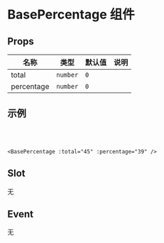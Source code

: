 # BasePercentage 组件

<script setup>
import BasePercentage from '../src/BasePercentage.vue'
</script>

## Props

| 名称       | 类型     | 默认值 | 说明 |
| ---------- | -------- | ------ | ---- |
| total      | `number` | `0`    |
| percentage | `number` | `0`    |

## 示例

<BasePercentage :total="45" :percentage="39" />
<br>
<BasePercentage :total="80" :percentage="40" />
<br>
<BasePercentage :total="100" :percentage="25" />

```vue
<BasePercentage :total="45" :percentage="39" />
```

## Slot

无

## Event

无
